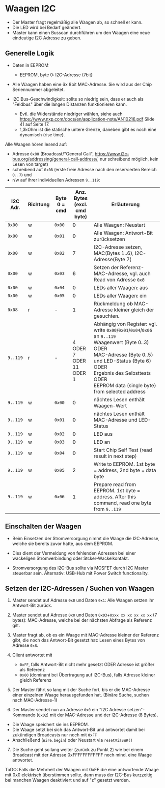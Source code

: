 # Waagen I2C 

- Der Master fragt regelmäßig alle Waagen ab, so schnell er kann. 
- Die LED wird bei Bedarf geändert. 
- Master kann einen Busscan durchführen um den Waagen eine neue eindeutige I2C Adresse zu geben.


## Generelle Logik

- Daten in EEPROM:
  - EEPROM, byte 0: I2C-Adresse (7bit)

- Alle Waagen haben eine 6x 8bit MAC-Adresse. Sie wird aus der Chip Seriennummer abgeleitet.

- I2C Bus-Geschwindigkeit: sollte so niedrig sein, dass er auch als "Feldbus" über die langen Distanzen funktionieren kann. 
  - Evtl. die Widerstände niedriger wählen, siehe auch https://www.nxp.com/docs/en/application-note/AN10216.pdf Slide 41 auf Seite 17. 
  - 1,3kOhm ist die statische untere Grenze, daneben gibt es noch eine dynamisch (rise time).


Alle Waagen hören lesend auf:
- Adresse `0x00` (Broadcast/"General Call", https://www.i2c-bus.org/addressing/general-call-address/, nur schreibend möglich, kein Lesen von target)
- schreibend auf `0x08` (erste freie Adresse nach den reservierten Bereich `0..7`) und 
- r/w auf ihrer individuellen Adressen `9..119`:

| I2C Adr. | Richtung | Byte 0 = cmd | Anz. Bytes <br>(excl. cmd byte) | Erläuterung |
| ------ | -- | -- | -- | -- |
| `0x00` | w | `0x00` | 0 | Alle Waagen: Neustart  |
| `0x00` | w | `0x01` | 0 | Alle Waagen: Antwort-Bit zurücksetzen |
| `0x00` | w | `0x02` | 7 | I2C-Adresse setzen, MAC(Bytes 1..6), I2C-Adresse(Byte 7)  |
| `0x00` | w | `0x03` | 6 | Setzen der Referenz-MAC-Adresse, vgl. auch Read von Adresse `0x8` |
| `0x00` | w | `0x04` | 0 | LEDs aller Waagen: aus |
| `0x00` | w | `0x05` | 0 | LEDs aller Waagen: ein |
| `0x08` | r | - | 1 | Rückmeldung ob MAC-Adresse kleiner gleich der gesuchten. |
| `9..119` | r | - | <br>4 ODER<br>7 ODER<br>11 ODER<br>1 | Abhängig von Register: vgl. write `0x00`/`0x01`/`0x04`/`0x06` an `9..119`<br>Waagenwert (Byte 0..3) ODER<br>MAC-Adresse (Byte 0..5) und LED-Status (Byte 6) ODER <br>Ergebnis des Selbsttests ODER<br>EEPROM data (single byte) from selected address |
| `9..119` | w | `0x00` | 0 | nächtes Lesen enthält Waagen-Wert |
| `9..119` | w | `0x01` | 0 | nächtes Lesen enthält MAC-Adresse und LED-Status |
| `9..119` | w | `0x02` | 0 | LED aus |
| `9..119` | w | `0x03` | 0 | LED an |
| `9..119` | w | `0x04` | 0 | Start Chip Self Test (read result in next step) |
| `9..119` | w | `0x05` | 2 | Write to EEPROM. 1st byte = address, 2nd byte = data byte |
| `9..119` | w | `0x06` | 1 | Prepare read from EEPROM. 1st byte = address. After this command, read one byte from `9..119` |


## Einschalten der Waagen

- Beim Einsetzen der Stromversorgung nimmt die Waage die I2C-Adresse, welche sie bereits zuvor hatte, aus dem EEPROM. 
- Dies dient der Vermeidung von fehlenden Adressen bei  einer wackeligen Stromverbindung oder Stcker-Wackelkontakt.

- Stromversorgung des I2C-Bus sollte via MOSFET durch I2C Master steuerbar sein. Alternativ: USB-Hub mit Power Switch functionality.

## Setzen der I2C-Adressen / Suchen von Waagen

1. Master sendet auf Adresse `0x0` und Daten `0x1`: Alle Waagen setzen ihr Antwort-Bit zurück.
2. Master sendet auf Adresse `0x0` und Daten `0x03`+`0xxx xx xx xx xx xx` (7 bytes): MAC-Adresse, welche bei der nächsten Abfrage als Referenz gilt.
3. Master fragt ab, ob es ein Waage mit MAC-Adresse kleiner der Referenz gibt, die noch das Antwort-Bit gesetzt hat: Lesen eines Bytes von Adresse `0x8`.
4. Client antwortet mit 
   - `0xFF`, falls Antwort-Bit nicht mehr gesetzt ODER Adresse ist größer als Referenz
   - `0x00` (dominant bei Übertragung auf I2C-Bus), falls Adresse kleiner gleich Referenz

5. Der Master fährt so lang mit der Suche fort, bis er die MAC-Adresse einer einzelnen Waage herausgefunden hat. (Binäre Suche, suchen nach MAC-Adresse-1)
6. Der Master sendet nun an Adresse `0x0` ein "I2C Adresse setzen"-Kommando (`0x02`) mit der MAC-Adresse und der I2C-Adresse (8 Bytes).
  - Die Waage speichert sie ins EEPROM. 
  - Die Waage setzt bei sich das Antwort-Bit und antwortet damit bei zukündigen Broadcasts nur noch mit `0xFF`
  - Anschließend (`Wire.begin`) oder Neustart via `resetViaSWR()`
7. Die Suche geht so lang weiter (zurück zu Punkt 2) wie bei einem Broadcast mit der Adresse 0xFFFFFFFFFFFF noch mind. eine Waage antwortet.

ToDO: Falls die Mehrheit der Waagen mit 0xFF die eine antwortende Waage mit 0x0 elektrisch überstimmen sollte, dann muss der I2C-Bus kurzzeitig bei manchen Waagen deaktiviert und auf "z" gesetzt werden. 


